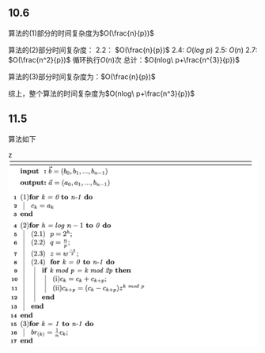 
## 10.6
算法的(1)部分的时间复杂度为$O(\frac{n}{p})$

算法的(2)部分时间复杂度：
	2.2： $O(\frac{n}{p})$
	2.4:   $O(log\ p)$
	2.5:   $O(n)$
	2.7:   $O(\frac{n^2}{p})$
	循环执行$O(n)$次
总计：$O(nlog\ p+\frac{n^{3}}{p})$

算法的(3)部分时间复杂度为：$O(\frac{n}{p})$

综上，整个算法的时间复杂度为$O(nlog\ p+\frac{n^3}{p})$

## 11.5
算法如下

z
![](https://raw.githubusercontent.com/ustc21xyx/picture-bed/main/20240512202920.png)

	
